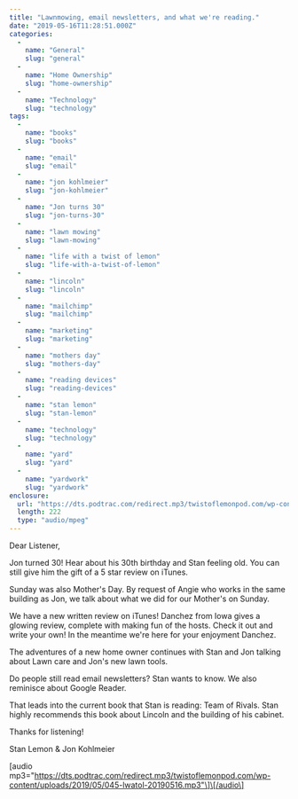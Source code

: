 ```yaml
---
title: "Lawnmowing, email newsletters, and what we're reading."
date: "2019-05-16T11:28:51.000Z"
categories: 
  - 
    name: "General"
    slug: "general"
  - 
    name: "Home Ownership"
    slug: "home-ownership"
  - 
    name: "Technology"
    slug: "technology"
tags: 
  - 
    name: "books"
    slug: "books"
  - 
    name: "email"
    slug: "email"
  - 
    name: "jon kohlmeier"
    slug: "jon-kohlmeier"
  - 
    name: "Jon turns 30"
    slug: "jon-turns-30"
  - 
    name: "lawn mowing"
    slug: "lawn-mowing"
  - 
    name: "life with a twist of lemon"
    slug: "life-with-a-twist-of-lemon"
  - 
    name: "lincoln"
    slug: "lincoln"
  - 
    name: "mailchimp"
    slug: "mailchimp"
  - 
    name: "marketing"
    slug: "marketing"
  - 
    name: "mothers day"
    slug: "mothers-day"
  - 
    name: "reading devices"
    slug: "reading-devices"
  - 
    name: "stan lemon"
    slug: "stan-lemon"
  - 
    name: "technology"
    slug: "technology"
  - 
    name: "yard"
    slug: "yard"
  - 
    name: "yardwork"
    slug: "yardwork"
enclosure: 
  url: "https://dts.podtrac.com/redirect.mp3/twistoflemonpod.com/wp-content/uploads/2019/05/045-lwatol-20190516.mp3"
  length: 222
  type: "audio/mpeg"
---
```


Dear Listener,

Jon turned 30! Hear about his 30th birthday and Stan feeling old. You can still give him the gift of a 5 star review on iTunes.

Sunday was also Mother's Day. By request of Angie who works in the same building as Jon, we talk about what we did for our Mother's on Sunday.

We have a new written review on iTunes! Danchez from Iowa gives a glowing review, complete with making fun of the hosts. Check it out and write your own! In the meantime we're here for your enjoyment Danchez.

The adventures of a new home owner continues with Stan and Jon talking about Lawn care and Jon's new lawn tools.

Do people still read email newsletters? Stan wants to know. We also reminisce about Google Reader.

That leads into the current book that Stan is reading: Team of Rivals. Stan highly recommends this book about Lincoln and the building of his cabinet.

Thanks for listening!

Stan Lemon & Jon Kohlmeier

\[audio mp3="https://dts.podtrac.com/redirect.mp3/twistoflemonpod.com/wp-content/uploads/2019/05/045-lwatol-20190516.mp3"\]\[/audio\]

